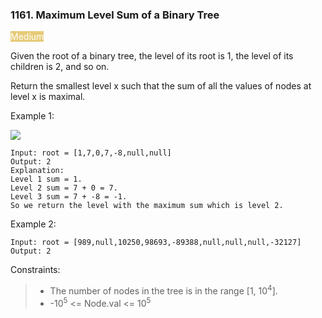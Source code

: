 ### 1161. Maximum Level Sum of a Binary Tree

<span style="background-color:#e6cb78; color:white">Medium</span>

Given the root of a binary tree, the level of its root is 1, the level of its children is 2, and so on.

Return the smallest level x such that the sum of all the values of nodes at level x is maximal.



Example 1:

![](https://assets.leetcode.com/uploads/2019/05/03/capture.JPG)

    Input: root = [1,7,0,7,-8,null,null]
    Output: 2
    Explanation:
    Level 1 sum = 1.
    Level 2 sum = 7 + 0 = 7.
    Level 3 sum = 7 + -8 = -1.
    So we return the level with the maximum sum which is level 2.

Example 2:

    Input: root = [989,null,10250,98693,-89388,null,null,null,-32127]
    Output: 2



Constraints:

> - The number of nodes in the tree is in the range [1, 10<sup>4</sup>].
> - -10<sup>5</sup> <= Node.val <= 10<sup>5</sup>

